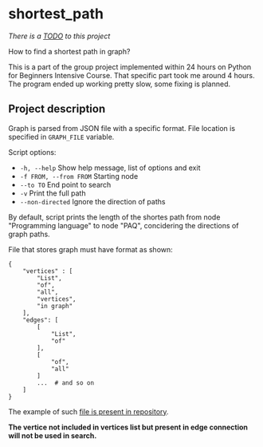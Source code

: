# shortest_path

_There is a [TODO](TODO.md) to this project_

How to find a shortest path in graph?

This is a part of the group project implemented within 24 hours on Python for Beginners Intensive Course. That specific part took me around 4 hours. The program ended up working pretty slow, some fixing is planned.

## Project description

Graph is parsed from JSON file with a specific format. File location is specified in `GRAPH_FILE` variable.

Script options:

+ `-h, --help` Show help message, list of options and exit
+ `-f FROM, --from FROM` Starting node
+ `--to TO`               End point to search
+ `-v`                    Print the full path
+ `--non-directed`        Ignore the direction of paths

By default, script prints the length of the shortes path from node "Programming language" to node "PAQ", concidering the directions of graph paths.

File that stores graph must have format as shown:
```
{
    "vertices" : [
        "List",
        "of",
        "all",
        "vertices",
        "in graph"
    ],
    "edges": [
        [
            "List",
            "of"
        ],
        [
            "of",
            "all"
        ]
        ...  # and so on
    ]
}
```

The example of such [file is present in repository](graph.json).

**The vertice not included in vertices list but present in edge connection will not be used in search.**